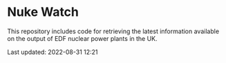 # Nuke Watch

This repository includes code for retrieving the latest information available on the output of EDF nuclear power plants in the UK.

Last updated: 2022-08-31 12:21